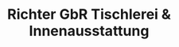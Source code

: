 ---
title: "Richter GbR Tischlerei & Innenausstattung"
url: /kaltennordheim/richter-gbr-tischlerei-und-innenausstattung/
shop: Raumausstattung
---